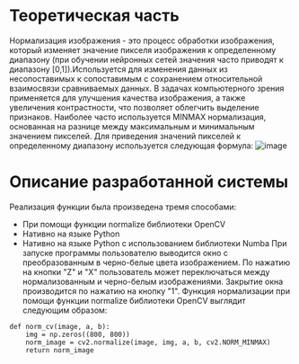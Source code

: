 # Теоретическая часть
Нормализация изображения - это процесс обработки изображения, который изменяет значение пикселя изображения к определенному диапазону (при обучении нейронных сетей значения часто приводят к диапазону [0,1]).Используется для изменения данных из несопоставимых к сопоставимым с сохранением относительной взаимосвязи сравниваемых данных. В задачах компьютерного зрения применяется для улучшения качества изображения, а также увеличения контрастности, что позволяет облегчить выделение признаков. Наиболее часто используется MINMAX нормализация, основанная на разнице между максимальным и минимальным значением пикселей. Для приведения значений пикселей к определенному диапазону используется следующая формула:
![image](https://user-images.githubusercontent.com/79449892/213912266-8d80f6dd-1bc9-407e-9dd7-bdc2b5075650.png)
# Описание разработанной системы
Реализация функции была произведена тремя способами:
- При помощи функции normalize библиотеки OpenCV
- Нативно на языке Python
- Нативно на языке Python с использованием библиотеки Numba
При запуске программы пользователю выводится окно с преобразованным в черно-белые цвета изображением. По нажатию на кнопки "Z" и "X" пользователь может переключаться между нормализованным и черно-белым изображениями. Закрытие окна производится по нажатию на кнопку "1".
Функция нормализации при помощи функции normalize библиотеки OpenCV выглядит следующим образом:
```
def norm_cv(image, a, b):
    img = np.zeros((800, 800))
    norm_image = cv2.normalize(image, img, a, b, cv2.NORM_MINMAX)
    return norm_image
```

